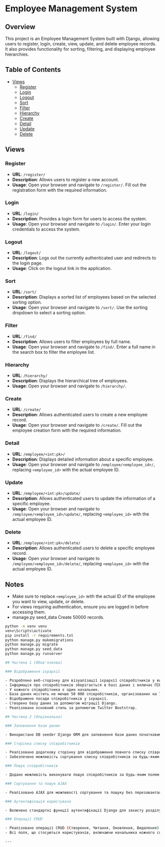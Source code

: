 # Employee Management System

## Overview

This project is an Employee Management System built with Django, allowing users to register, login, create, view, update, and delete employee records. It also provides functionality for sorting, filtering, and displaying employee hierarchies.

## Table of Contents

- [Views](#views)
  - [Register](#register)
  - [Login](#login)
  - [Logout](#logout)
  - [Sort](#sort)
  - [Filter](#filter)
  - [Hierarchy](#hierarchy)
  - [Create](#create)
  - [Detail](#detail)
  - [Update](#update)
  - [Delete](#delete)

## Views

### Register

- **URL**: `/register/`
- **Description**: Allows users to register a new account.
- **Usage**: Open your browser and navigate to `/register/`. Fill out the registration form with the required information.

### Login

- **URL**: `/login/`
- **Description**: Provides a login form for users to access the system.
- **Usage**: Open your browser and navigate to `/login/`. Enter your login credentials to access the system.

### Logout

- **URL**: `/logout/`
- **Description**: Logs out the currently authenticated user and redirects to the login page.
- **Usage**: Click on the logout link in the application.

### Sort

- **URL**: `/sort/`
- **Description**: Displays a sorted list of employees based on the selected sorting option.
- **Usage**: Open your browser and navigate to `/sort/`. Use the sorting dropdown to select a sorting option.

### Filter

- **URL**: `/find/`
- **Description**: Allows users to filter employees by full name.
- **Usage**: Open your browser and navigate to `/find/`. Enter a full name in the search box to filter the employee list.

### Hierarchy

- **URL**: `/hierarchy/`
- **Description**: Displays the hierarchical tree of employees.
- **Usage**: Open your browser and navigate to `/hierarchy/`.

### Create

- **URL**: `/create/`
- **Description**: Allows authenticated users to create a new employee record.
- **Usage**: Open your browser and navigate to `/create/`. Fill out the employee creation form with the required information.

### Detail

- **URL**: `/employee/<int:pk>/`
- **Description**: Displays detailed information about a specific employee.
- **Usage**: Open your browser and navigate to `/employee/<employee_id>/`, replacing `<employee_id>` with the actual employee ID.

### Update

- **URL**: `/employee/<int:pk>/update/`
- **Description**: Allows authenticated users to update the information of a specific employee.
- **Usage**: Open your browser and navigate to `/employee/<employee_id>/update/`, replacing `<employee_id>` with the actual employee ID.

### Delete

- **URL**: `/employee/<int:pk>/delete/`
- **Description**: Allows authenticated users to delete a specific employee record.
- **Usage**: Open your browser and navigate to `/employee/<employee_id>/delete/`, replacing `<employee_id>` with the actual employee ID.

## Notes

- Make sure to replace `<employee_id>` with the actual ID of the employee you want to view, update, or delete.
- For views requiring authentication, ensure you are logged in before accessing them.
- manage.py seed_data Create 50000 records.
```bash
python -m venv venv
venv\Scripts\activate
pip install -r requirements.txt
python manage.py makemigrations
python manage.py migrate
python manage.py seed_data
python manage.py runserver

## Частина 1 (Обов'язкова)

### Відображення ієрархії

- Розроблено веб-сторінку для візуалізації ієрархії співробітників у вигляді деревоподібної структури.
- Інформація про співробітників зберігається в базі даних і включає ПІБ, посаду, дату прийому та електронну адресу.
- У кожного співробітника є один начальник.
- База даних містить не менше 50 000 співробітників, організованих на 7 рівнях ієрархій.
- Відображено посади співробітників у ієрархії.
- Створено базу даних за допомогою міграції Django.
- Реалізовано основний стиль за допомогою Twitter Bootstrap.

## Частина 2 (Опціональна)

### Заповнення бази даних

- Використано DB seeder Django ORM для заповнення бази даних початковими даними.

### Сторінка списку співробітників

- Реалізовано додаткову сторінку для відображення повного списку співробітників з усією доступною інформацією з бази даних.
- Забезпечено можливість сортування списку співробітників за будь-яким полем.

### Пошук співробітників

- Додано можливість виконувати пошук співробітників за будь-яким полем.

### Сортування та пошук AJAX

- Реалізовано AJAX для можливості сортування та пошуку без перезавантаження сторінки.

### Аутентифікація користувача

- Включено стандартні функції аутентифікації Django для захисту розділу веб-сайту, доступного тільки зареєстрованим користувачам.

### Операції CRUD

- Реалізовано операції CRUD (Створення, Читання, Оновлення, Видалення) для записів співробітників у розділі, доступному тільки для зареєстрованих користувачів.
- Всі поля, що стосуються користувачів, включаючи начальника кожного співробітника, є редагованими.

---

